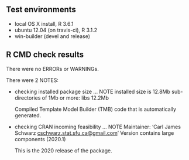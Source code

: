 ## Test environments
* local OS X install, R 3.6.1
* ubuntu 12.04 (on travis-ci), R 3.1.2
* win-builder (devel and release)

## R CMD check results
There were no ERRORs or WARNINGs. 

There were 2 NOTES:

* checking installed package size ... NOTE
  installed size is 12.8Mb
  sub-directories of 1Mb or more:
    libs  12.2Mb

  Compiled Template Model Builder (TMB) code that is automatically generated.
  
* checking CRAN incoming feasibility ... NOTE
   Maintainer: ‘Carl James Schwarz <cschwarz.stat.sfu.ca@gmail.com>’
   Version contains large components (2020.1)  
  
  This is the 2020 release of the package.
